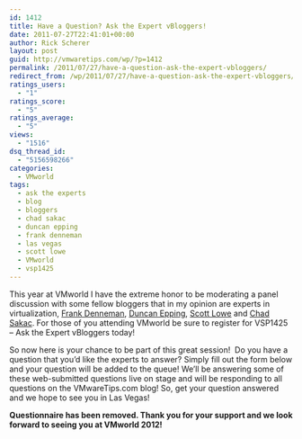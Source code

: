 ```yaml
---
id: 1412
title: Have a Question? Ask the Expert vBloggers!
date: 2011-07-27T22:41:01+00:00
author: Rick Scherer
layout: post
guid: http://vmwaretips.com/wp/?p=1412
permalink: /2011/07/27/have-a-question-ask-the-expert-vbloggers/
redirect_from: /wp/2011/07/27/have-a-question-ask-the-expert-vbloggers/
ratings_users:
  - "1"
ratings_score:
  - "5"
ratings_average:
  - "5"
views:
  - "1516"
dsq_thread_id:
  - "5156598266"
categories:
  - VMworld
tags:
  - ask the experts
  - blog
  - bloggers
  - chad sakac
  - duncan epping
  - frank denneman
  - las vegas
  - scott lowe
  - VMworld
  - vsp1425
---
```

This year at VMworld I have the extreme honor to be moderating a panel discussion with some fellow bloggers that in my opinion are experts in virtualization, <a href="http://frankdenneman.nl/" target="_blank">Frank Denneman</a>, <a href="http://www.yellow-bricks.com/" target="_blank">Duncan Epping</a>, <a href="http://blog.scottlowe.org" target="_blank">Scott Lowe</a> and <a href="http://virtualgeek.typepad.com" target="_blank">Chad Sakac</a>. For those of you attending VMworld be sure to register for VSP1425 &#8211; Ask the Expert vBloggers today!

So now here is your chance to be part of this great session!  Do you have a question that you&#8217;d like the experts to answer? Simply fill out the form below and your question will be added to the queue! We&#8217;ll be answering some of these web-submitted questions live on stage and will be responding to all questions on the VMwareTips.com blog! So, get your question answered and we hope to see you in Las Vegas!

**Questionnaire has been removed. Thank you for your support and we look forward to seeing you at VMworld 2012!**
